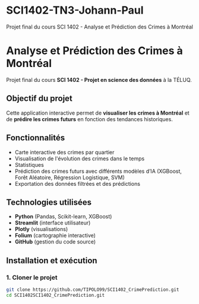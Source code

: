 # SCI1402-TN3-Johann-Paul
 Projet final du cours SCI 1402 - Analyse et Prédiction des Crimes à Montréal

# Analyse et Prédiction des Crimes à Montréal  
Projet final du cours **SCI 1402 - Projet en science des données** à la TÉLUQ.  

##  Objectif du projet  
Cette application interactive permet de **visualiser les crimes à Montréal** et de **prédire les crimes futurs** en fonction des tendances historiques.  

## Fonctionnalités  
- Carte interactive des crimes par quartier  
- Visualisation de l'évolution des crimes dans le temps 
- Statistiques 
- Prédiction des crimes futurs avec différents modèles d’IA (XGBoost, Forêt Aléatoire, Régression Logistique, SVM)  
- Exportation des données filtrées et des prédictions  

## Technologies utilisées  
- **Python** (Pandas, Scikit-learn, XGBoost)  
- **Streamlit** (interface utilisateur)  
- **Plotly** (visualisations)  
- **Folium** (cartographie interactive)  
- **GitHub** (gestion du code source)  

##  Installation et exécution  
### **1. Cloner le projet**  
```bash
git clone https://github.com/TIPOLO99/SCI1402_CrimePrediction.git
cd SCI1402SCI1402_CrimePrediction.git
